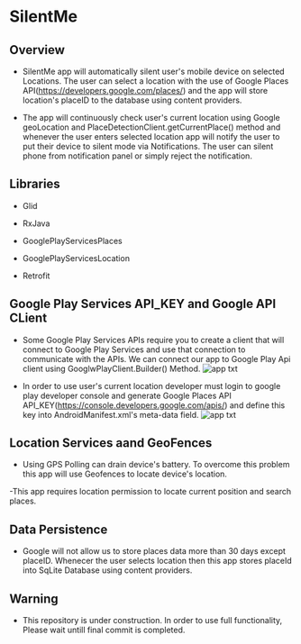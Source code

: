 # SilentMe

## Overview

- SilentMe app will automatically silent user's mobile device on selected Locations. The user can select a location with the use of Google Places API(https://developers.google.com/places/) and  the app will store location's placeID to the database using content providers.

- The app will continuously check user's current location using Google geoLocation and PlaceDetectionClient.getCurrentPlace() method and whenever the user enters selected location app will notify the user to put their device to silent mode via Notifications. The user can silent phone from notification panel or simply reject the notification.

## Libraries

- Glid

- RxJava

- GooglePlayServicesPlaces

- GooglePlayServicesLocation

- Retrofit

## Google Play Services API_KEY and Google API CLient

- Some Google Play Services APIs require you to create a client that will connect to Google Play Services and use that connection to communicate with the APIs. We can connect our app to Google Play Api client using GooglwPlayClient.Builder() Method.
![app txt](https://github.com/shahshail/SilentMe/blob/master/app/googlePlayApiClient.png)

- In order to use user's current location developer must login to google play developer console and generate Google Places API API_KEY(https://console.developers.google.com/apis/) and define this key into AndroidManifest.xml's meta-data field.
![app txt](https://github.com/shahshail/SilentMe/blob/master/app/api_key.png)

## Location Services aand GeoFences

- Using GPS Polling can drain device's battery. To overcome this problem this app will use Geofences to locate device's location. 

-This app requires location permission to locate current position and search places.

## Data Persistence

- Google will not allow us to store places data more than 30 days except placeID. Whenecer the user selects location then this app stores placeId into SqLite Database using content providers.

## Warning

- This repository is under construction. In order to use full functionality, Please wait untill final commit is completed.





